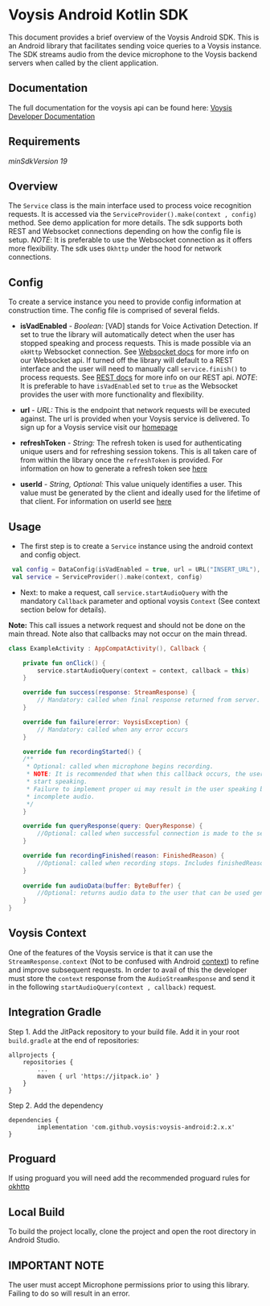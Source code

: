 Voysis Android Kotlin SDK
=====================


This document provides a brief overview of the Voysis Android SDK.
This is an Android library that facilitates sending voice
queries to a Voysis instance. The SDK streams audio from the device microphone 
to the Voysis backend servers when called by the client application.


Documentation
-------------


The full documentation for the voysis api can be found here: [Voysis Developer Documentation](https://developers.voysis.com/docs)


Requirements
-------------
*minSdkVersion 19*


Overview
-------------


The `Service` class is the main interface used to process voice recognition requests.
It is accessed via the `ServiceProvider().make(context , config)` method. See demo application for more details.
The sdk supports both REST and Websocket connections depending on how the config file is setup.
*NOTE*: It is preferable to use the Websocket connection as it offers more flexibility. 
The sdk uses `Okhttp` under the hood for network connections.


Config 
-------------

To create a service instance you need to provide config information at construction time. 
The config file is comprised of several fields.

- **isVadEnabled** - *Boolean:* [VAD] stands for Voice Activation Detection. 
If set to true the library will automatically detect when the user has stopped speaking and process requests. 
This is made possible via an `okHttp` Websocket connection. See [Websocket docs](https://developers.voysis.com/docs/websocket-api) for more info on our Websocket api.
If turned off the library will default to a REST interface and the user will need to manually call `service.finish()` to process requests. See [REST docs](https://developers.voysis.com/docs/rest-api) for more info on our REST api.
*NOTE*: It is preferable to have `isVadEnabled` set to `true` as the Websocket provides the user with more functionality and flexibility.

- **url** - *URL:* This is the endpoint that network requests will be executed against. 
The url is provided when your Voysis service is delivered. To sign up for a Voysis service visit our [homepage](https://voysis.com/)   

- **refreshToken** - *String:* The refresh token is used for authenticating unique users and for refreshing session tokens. 
This is all taken care of from within the library once the `refreshToken` is provided. 
For information on how to generate a refresh token see [here](https://developers.voysis.com/docs/authorization#section-introduction)

- **userId** - *String, Optional:* This value uniquely identifies a user. This value must be generated by the client and ideally used for the lifetime of that client. 
For information on userId see [here](https://developers.voysis.com/docs/general-concepts#section-properties)

Usage
-------------


- The first step is to create a `Service` instance using the android context and config object.
```kotlin
 val config = DataConfig(isVadEnabled = true, url = URL("INSERT_URL"), refreshToken = "INSERT_TOKEN", userId = "GENERATE_UNIQUE_ID")
 val service = ServiceProvider().make(context, config)
```


- Next: to make a request, call `service.startAudioQuery` with the mandatory `Callback` parameter and optional voysis `Context` (See context section below for details). 
 
 **Note:** This call issues a network request and should not be done on the main thread. Note also that callbacks may not occur on the main thread.
```kotlin
class ExampleActivity : AppCompatActivity(), Callback {

    private fun onClick() {
        service.startAudioQuery(context = context, callback = this)
    }

    override fun success(response: StreamResponse) {
        // Mandatory: called when final response returned from server.
    }

    override fun failure(error: VoysisException) {
        // Mandatory: called when any error occurs
    }

    override fun recordingStarted() {
	/**
	 * Optional: called when microphone begins recording.
	 * NOTE: It is recommended that when this callback occurs, the user be notified through the ui that they can now       
	 * start speaking. 
	 * Failure to implement proper ui may result in the user speaking before the microphone has opened resulting in       
	 * incomplete audio.
	 */
    }

    override fun queryResponse(query: QueryResponse) {
        //Optional: called when successful connection is made to the server.
    }

    override fun recordingFinished(reason: FinishedReason) {
        //Optional: called when recording stops. Includes finishedReason enum.
    }
    
    override fun audioData(buffer: ByteBuffer) {
        //Optional: returns audio data to the user that can be used generating for dynamic animations, analytics etc.
    }
}

```

Voysis Context
-----------------

One of the features of the Voysis service is that it can use the `StreamResponse.context` 
(Not to be confused with Android [context](https://developer.android.com/reference/android/content/Context)) to refine and improve subsequent requests. In order to avail of this 
the developer must store the `context` response from the `AudioStreamResponse` and send it in the following `startAudioQuery(context , callback)` request.  


Integration Gradle
-------------


Step 1. Add the JitPack repository to your build file. Add it in your root `build.gradle` at the end of repositories:

	allprojects {
		repositories {
			...
			maven { url 'https://jitpack.io' }
		}
	}
Step 2. Add the dependency

	dependencies {
	        implementation 'com.github.voysis:voysis-android:2.x.x'
	}
	

Proguard
-------------

If using proguard you will need add the recommended proguard rules for [okhttp](https://github.com/square/okhttp/blob/master/okhttp/src/main/resources/META-INF/proguard/okhttp3.pro)


Local Build
-------------


To build the project locally, clone the project and open the root directory in Android Studio.

	
IMPORTANT NOTE
-------------


The user must accept Microphone permissions prior to using this library. Failing to do so will result in an error.





